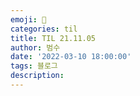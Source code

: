 ```yaml
---
emoji: 🏃
categories: til
title: TIL 21.11.05
author: 범수
date: '2022-03-10 18:00:00'
tags: 블로그
description:
---
```

<!-- 
튜토리얼, 하우 투 가이드, 설명 ,레퍼런스 
https://documentation.divio.com/t
## 오늘 한 일

* solved ac bot 에러 핸들링
* 백준 알고리즘 3문제

## 내일 할 일

* 백준 알고리즘 3문제
* 알고리즘 강의 1강
* solved ac github action 점검